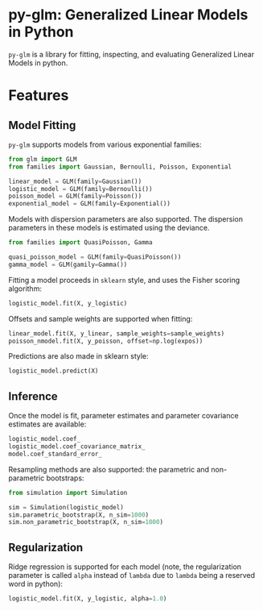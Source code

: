 # py-glm: Generalized Linear Models in Python

`py-glm` is a library for fitting, inspecting, and evaluating Generalized Linear Models in python.

# Features

## Model Fitting

`py-glm` supports models from various exponential families:

```python
from glm import GLM
from families import Gaussian, Bernoulli, Poisson, Exponential

linear_model = GLM(family=Gaussian())
logistic_model = GLM(family=Bernoulli())
poisson_model = GLM(family=Poisson())
exponential_model = GLM(family=Exponential())
```

Models with dispersion parameters are also supported.  The dispersion parameters
in these models is estimated using the deviance.

```python
from families import QuasiPoisson, Gamma

quasi_poisson_model = GLM(family=QuasiPoisson())
gamma_model = GLM(gamily=Gamma())
```

Fitting a model proceeds in `sklearn` style, and uses the Fisher scoring algorithm:

```python
logistic_model.fit(X, y_logistic)
```

Offsets and sample weights are supported when fitting:

```python
linear_model.fit(X, y_linear, sample_weights=sample_weights)
poisson_nmodel.fit(X, y_poisson, offset=np.log(expos))
```

Predictions are also made in sklearn style:

```python
logistic_model.predict(X)
```


## Inference

Once the model is fit, parameter estimates and parameter covariance estimates are available:

```python
logistic_model.coef_
logistic_model.coef_covariance_matrix_
model.coef_standard_error_
```

Resampling methods are also supported: the parametric and non-parametric bootstraps:

```python
from simulation import Simulation

sim = Simulation(logistic_model)
sim.parametric_bootstrap(X, n_sim=1000)
sim.non_parametric_bootstrap(X, n_sim=1000)
```

## Regularization

Ridge regression is supported for each model (note, the regularization parameter is called `alpha` instead of `lambda` due to `lambda` being a reserved word in python):

```python
logistic_model.fit(X, y_logistic, alpha=1.0)
```
